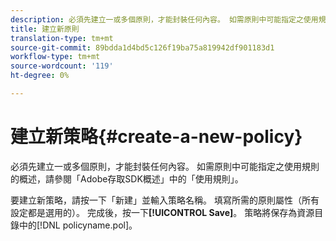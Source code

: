 ```yaml
---
description: 必須先建立一或多個原則，才能封裝任何內容。 如需原則中可能指定之使用規則的概述，請參閱「Adobe存取SDK概述」中的「使用規則」。
title: 建立新原則
translation-type: tm+mt
source-git-commit: 89bdda1d4bd5c126f19ba75a819942df901183d1
workflow-type: tm+mt
source-wordcount: '119'
ht-degree: 0%

---
```



# 建立新策略{#create-a-new-policy}

必須先建立一或多個原則，才能封裝任何內容。 如需原則中可能指定之使用規則的概述，請參閱「Adobe存取SDK概述」中的「使用規則」。

要建立新策略，請按一下「新建」並輸入策略名稱。 填寫所需的原則屬性（所有設定都是選用的）。 完成後，按一下&#x200B;**[!UICONTROL Save]**。 策略將保存為資源目錄中的[!DNL policyname.pol]。
